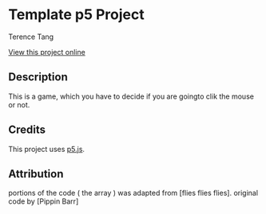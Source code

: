# Template p5 Project

Terence Tang

[View this project online](URL_FOR_THE_RUNNING_PROJECT)

## Description
This is a game, which you have to decide if you are goingto clik the mouse or not.

## Credits

This project uses [p5.js](https://p5js.org).

## Attribution

portions of the code ( the array ) was adapted from [flies flies flies].
original code by [Pippin Barr]
